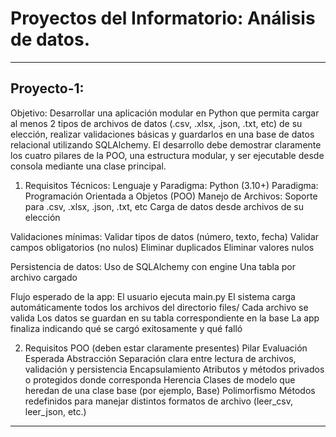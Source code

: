 # Proyectos del Informatorio: Análisis de datos.
---
## Proyecto-1:
Objetivo: Desarrollar una aplicación modular en Python que permita cargar al menos 2 tipos de archivos de datos (.csv, .xlsx, .json, .txt, etc) de su elección, realizar validaciones básicas y guardarlos en una base de datos relacional utilizando SQLAlchemy. El desarrollo debe demostrar claramente los cuatro pilares de la POO, una estructura modular, y ser ejecutable desde consola mediante una clase principal.

1. Requisitos Técnicos:
Lenguaje y Paradigma:
Python (3.10+)
Paradigma: Programación Orientada a Objetos (POO)
Manejo de Archivos:
Soporte para .csv, .xlsx, .json, .txt, etc
Carga de datos desde archivos de su elección

Validaciones mínimas:
Validar tipos de datos (número, texto, fecha)
Validar campos obligatorios (no nulos)
Eliminar duplicados
Eliminar valores nulos

Persistencia de datos:
Uso de SQLAlchemy con engine
Una tabla por archivo cargado

Flujo esperado de la app:
El usuario ejecuta main.py
El sistema carga automáticamente todos los archivos del directorio files/
Cada archivo se valida
Los datos se guardan en su tabla correspondiente en la base
La app finaliza indicando qué se cargó exitosamente y qué falló


2. Requisitos POO (deben estar claramente presentes)
Pilar 	Evaluación Esperada
Abstracción 	Separación clara entre lectura de archivos, validación y persistencia
Encapsulamiento 	Atributos y métodos privados o protegidos donde corresponda
Herencia 	Clases de modelo que heredan de una clase base (por ejemplo, Base)
Polimorfismo 	Métodos redefinidos para manejar distintos formatos de archivo (leer_csv, leer_json, etc.)
 
---
